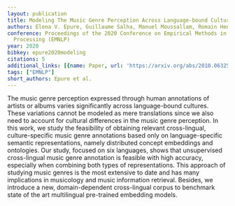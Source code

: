 ```yaml
---
layout: publication
title: Modeling The Music Genre Perception Across Language-bound Cultures
authors: Elena V. Epure, Guillaume Salha, Manuel Moussallam, Romain Hennequin
conference: Proceedings of the 2020 Conference on Empirical Methods in Natural Language
  Processing (EMNLP)
year: 2020
bibkey: epure2020modeling
citations: 5
additional_links: [{name: Paper, url: 'https://arxiv.org/abs/2010.06325'}]
tags: ["EMNLP"]
short_authors: Epure et al.
---
```

The music genre perception expressed through human annotations of artists or
albums varies significantly across language-bound cultures. These variations
cannot be modeled as mere translations since we also need to account for
cultural differences in the music genre perception. In this work, we study the
feasibility of obtaining relevant cross-lingual, culture-specific music genre
annotations based only on language-specific semantic representations, namely
distributed concept embeddings and ontologies. Our study, focused on six
languages, shows that unsupervised cross-lingual music genre annotation is
feasible with high accuracy, especially when combining both types of
representations. This approach of studying music genres is the most extensive
to date and has many implications in musicology and music information
retrieval. Besides, we introduce a new, domain-dependent cross-lingual corpus
to benchmark state of the art multilingual pre-trained embedding models.